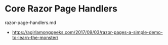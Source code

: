 # Core Razor Page Handlers

razor-page-handlers.md

*   https://agirlamonggeeks.com/2017/09/03/razor-pages-a-simple-demo-to-learn-the-monster/












